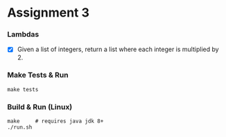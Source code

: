 # Assignment 3

### Lambdas
- [x] Given a list of integers, return a list where each integer is multiplied by 2.

### Make Tests & Run
```
make tests
```

### Build & Run (Linux)
```
make     # requires java jdk 8+
./run.sh
```
